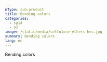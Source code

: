 ```yaml
---
nType: sub-product
title: Bending colors
categories:
  - sp14
  - p2
image: /static/media/cellulose-ethers-hec.jpg
summary: Bending colors
lang: en
---
```

Bending colors